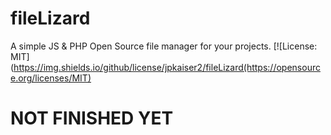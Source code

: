 # fileLizard
A simple JS & PHP Open Source file manager for your projects.
[![License: MIT](https://img.shields.io/github/license/jpkaiser2/fileLizard(https://opensource.org/licenses/MIT)




<h1>NOT FINISHED YET</h1>
